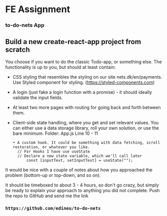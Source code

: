 # FE Assignment 

### to-do-nets App

## Build a new create-react-app project from scratch

You choose if you want to do the classic Todo-app, or something else. The functionality is up to you, but should at least contain:

- CSS styling that resembles the styling on our site nets.dk/en/payments. Use Styled component for styling. (https://styled-components.com)

- A login (just fake a login function with a promise) - it should ideally validate the input fields.

- At least two more pages with routing for going back and forth between them.

- Client-side state handling, where you get and set relevant values. You can either use a data storage library, roll your own solution, or use the bare minimum.
      Folder: App.js
      Line 10 - 11 

      • A custom hook. It could be something with data fetching, scroll restoration, or whatever you like.
        // For Hooks I have use useState
        // Declare a new state variable, which we'll call later
            const [inputText, setInputText] = useState("");

It would be nice with a couple of notes about how you approached the problem (bottom-up or top-down, and so on).

It should be timeboxed to about 3 - 4 hours, so don't go crazy, but simply be ready to explain your approach to anything you did not complete.
Push the repo to GitHub and send me the link 


### `https://github.com/edineu/to-do-nets`
